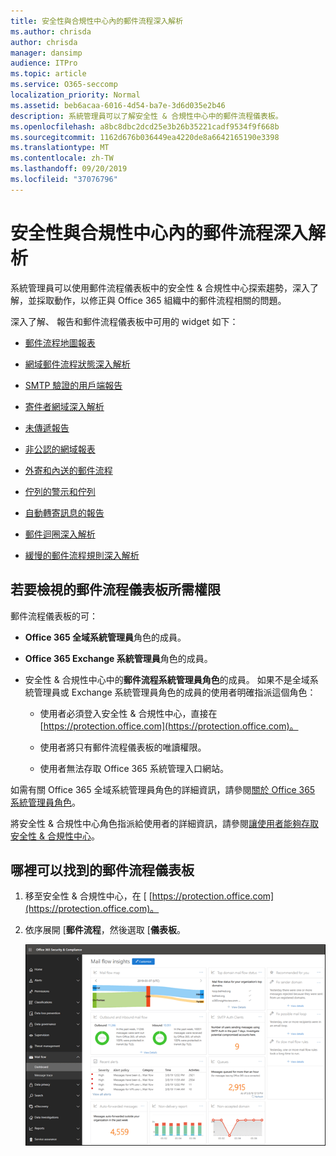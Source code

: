 ```yaml
---
title: 安全性與合規性中心內的郵件流程深入解析
ms.author: chrisda
author: chrisda
manager: dansimp
audience: ITPro
ms.topic: article
ms.service: O365-seccomp
localization_priority: Normal
ms.assetid: beb6acaa-6016-4d54-ba7e-3d6d035e2b46
description: 系統管理員可以了解安全性 & 合規性中心中的郵件流程儀表板。
ms.openlocfilehash: a8bc8dbc2dcd25e3b26b35221cadf9534f9f668b
ms.sourcegitcommit: 1162d676b036449ea4220de8a6642165190e3398
ms.translationtype: MT
ms.contentlocale: zh-TW
ms.lasthandoff: 09/20/2019
ms.locfileid: "37076796"
---
```

# <a name="mail-flow-insights-in-the-security--compliance-center"></a>安全性與合規性中心內的郵件流程深入解析

系統管理員可以使用郵件流程儀表板中的安全性 & 合規性中心探索趨勢，深入了解，並採取動作，以修正與 Office 365 組織中的郵件流程相關的問題。

深入了解、 報告和郵件流程儀表板中可用的 widget 如下：

- [郵件流程地圖報表](mfi-mail-flow-map-report.md)

- [網域郵件流程狀態深入解析](mfi-domain-mail-flow-status-insight.md)

- [SMTP 驗證的用戶端報告](mfi-smtp-auth-clients-report.md)

- [寄件者網域深入解析](mfi-sender-domain-insight.md)

- [未傳遞報告](mfi-non-delivery-report.md)

- [非公認的網域報表](mfi-non-accepted-domain-report.md)

- [外寄和內送的郵件流程](mfi-outbound-and-inbound-mail-flow.md)

- [佇列的警示和佇列](mfi-queue-alerts-and-queues.md)

- [自動轉寄訊息的報告](mfi-auto-forwarded-messages-report.md)

- [郵件迴圈深入解析](mfi-mail-loop-insight.md)

- [緩慢的郵件流程規則深入解析](mfi-slow-mail-flow-rules-insight.md)

## <a name="permissions-required-to-view-the-mail-flow-dashboard"></a>若要檢視的郵件流程儀表板所需權限

郵件流程儀表板的可：

- **Office 365 全域系統管理員**角色的成員。

- **Office 365 Exchange 系統管理員**角色的成員。

- 安全性 & 合規性中心中的**郵件流程系統管理員角色**的成員。 如果不是全域系統管理員或 Exchange 系統管理員角色的成員的使用者明確指派這個角色：

  - 使用者必須登入安全性 & 合規性中心，直接在[https://protection.office.com](https://protection.office.com)。

  - 使用者將只有郵件流程儀表板的唯讀權限。

  - 使用者無法存取 Office 365 系統管理入口網站。

如需有關 Office 365 全域系統管理員角色的詳細資訊，請參閱[關於 Office 365 系統管理員角色](https://docs.microsoft.com/office365/admin/add-users/about-admin-roles)。

將安全性 & 合規性中心角色指派給使用者的詳細資訊，請參閱[讓使用者能夠存取安全性 & 合規性中心](https://docs.microsoft.com/office365/securitycompliance/grant-access-to-the-security-and-compliance-center)。

## <a name="where-to-find-the-mail-flow-dashboard"></a>哪裡可以找到的郵件流程儀表板

1. 移至安全性 & 合規性中心，在 [ [https://protection.office.com](https://protection.office.com)。

2. 依序展開 [**郵件流程**，然後選取 [**儀表板**。

   ![Office 365 安全性 & 規範中心的郵件流程儀表板](../media/mail-flow-dashboard-v2.png)
